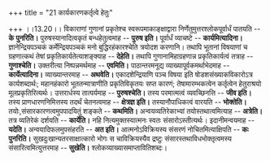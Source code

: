 +++
title = "21 कार्यकारणकर्तृत्वे हेतुः"

+++
।।13.20।। विकाराणां गुणानां प्रकृतेश्च स्वरूपमाकाङ्क्षाद्वारा
निर्णेतुमुत्तरश्लोकपूर्वार्धं पातयति -- **के** **पुनरिति।**
पुरुषस्यानादित्वकृतं बन्धहेतुत्वमाह -- **पुरुष इति।** पूर्वार्धं
व्याचष्टे -- **कार्यमित्यादिना।** ज्ञानेन्द्रियपञ्चकं कर्मेन्द्रियपञ्चकं
मनो बुद्धिरहंकारश्चेति त्रयोदश करणानि। तथापि भूतानां विषयाणां च
ग्रहणात्कथं तेषां प्रकृतिकार्यतेत्याशङ्क्याह -- **देहेति।** तथापि
गुणानामिहाग्रहणान्न प्रकृतिकार्यत्वं तत्राह -- **गुणाश्चेति।**
उक्तरीत्या निष्पन्नमर्थमाह -- **एवमिति।** पाठान्तरमनूद्य
व्याख्यापूर्वकमर्थाभेदमाह -- **कार्येत्यादिना।** व्याख्यान्तरमाह --
**अथवेति।** एकादशेन्द्रियाणि पञ्च विषया इति षोडशसंख्याकविकारोऽत्र
कार्यशब्दार्थः; महानहंकारो भूततन्मात्राणीति प्रकृतिविकृतयः सप्त कारणं;
तेषामारम्भकत्वेन कर्तृत्वेन हेतुराश्रयो मूलप्रकृतिरित्यर्थः।
उत्तरार्धस्य तात्पर्यमाह -- **पुरुषश्चेति।** तस्य परमात्मत्वं
व्यवच्छिनत्ति -- **जीव इति।** तस्य प्राणधारणनिमित्तस्य तदर्थं चेतनत्वमाह
-- **क्षेत्रज्ञ इति।** तस्यानौपाधिकत्वं वारयति -- **भोक्तेति।**
तयोः,संसारकारणत्वमुपपादयितुं शङ्कते -- **कथमिति।** अन्वयव्यतिरेकाभ्यां
तयोस्तथात्वमित्याह -- **अत्रेति।** तत्र व्यतिरेकं दर्शयति --
**कार्येति।** नहि नित्यमुक्तस्यात्मनः स्वतः संसारोऽस्तीत्यर्थः।
इदानीमन्वयमाह -- **यदेति।** अन्वयादिफलमुपसंहरति -- **अत इति।**
आत्मनोऽविक्रियस्य संसरणं नोचितमित्याक्षिपति -- **कः पुनरिति।**
सुखदुःखान्यतरसाक्षात्कारो भोगः स चाविक्रियस्यैव द्रष्टुः
संसारस्तथाविधभोक्तृत्वमस्य संसारित्वमित्युत्तरमाह -- **सुखेति।**
श्लोकव्याख्यासमाप्तावितिशब्दः।
